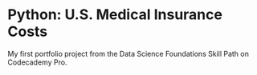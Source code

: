 # Python: U.S. Medical Insurance Costs
My first portfolio project from the Data Science Foundations Skill Path on Codecademy Pro.
